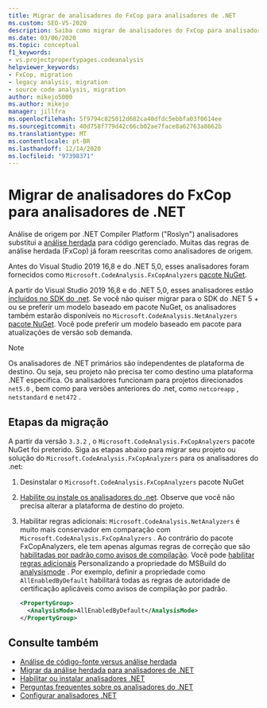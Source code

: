 ```yaml
---
title: Migrar de analisadores do FxCop para analisadores de .NET
ms.custom: SEO-VS-2020
description: Saiba como migrar de analisadores do FxCop para analisadores do .NET
ms.date: 03/06/2020
ms.topic: conceptual
f1_keywords:
- vs.projectpropertypages.codeanalysis
helpviewer_keywords:
- FxCop, migration
- legacy analysis, migration
- source code analysis, migration
author: mikejo5000
ms.author: mikejo
manager: jillfra
ms.openlocfilehash: 5f9794c825012d682ca40dfdc5ebbfa03f0614ee
ms.sourcegitcommit: 40d758f779d42c66cb02ae7face8a62763a8662b
ms.translationtype: MT
ms.contentlocale: pt-BR
ms.lasthandoff: 12/14/2020
ms.locfileid: "97398371"
---
```

# <a name="migrate-from-fxcop-analyzers-to-net-analyzers"></a>Migrar de analisadores do FxCop para analisadores de .NET

Análise de origem por .NET Compiler Platform ("Roslyn") analisadores substitui a [análise herdada](code-analysis-for-managed-code-overview.md) para código gerenciado. Muitas das regras de análise herdada (FxCop) já foram reescritas como analisadores de origem.

Antes do Visual Studio 2019 16,8 e do .NET 5,0, esses analisadores foram fornecidos como `Microsoft.CodeAnalysis.FxCopAnalyzers` [pacote NuGet](https://www.nuget.org/packages/Microsoft.CodeAnalysis.FxCopAnalyzers).

A partir do Visual Studio 2019 16,8 e do .NET 5,0, esses analisadores estão [incluídos no SDK do .net](/dotnet/fundamentals/code-analysis/overview). Se você não quiser migrar para o SDK do .NET 5 + ou se preferir um modelo baseado em pacote NuGet, os analisadores também estarão disponíveis no `Microsoft.CodeAnalysis.NetAnalyzers` [pacote NuGet](https://www.nuget.org/packages/Microsoft.CodeAnalysis.NetAnalyzers). Você pode preferir um modelo baseado em pacote para atualizações de versão sob demanda.

> [!NOTE]
> Os analisadores de .NET primários são independentes de plataforma de destino. Ou seja, seu projeto não precisa ter como destino uma plataforma .NET específica. Os analisadores funcionam para projetos direcionados `net5.0` , bem como para versões anteriores do .net, como `netcoreapp` , `netstandard` e `net472` .

## <a name="migration-steps"></a>Etapas da migração

A partir da versão `3.3.2` , o `Microsoft.CodeAnalysis.FxCopAnalyzers` pacote NuGet foi preterido. Siga as etapas abaixo para migrar seu projeto ou solução do `Microsoft.CodeAnalysis.FxCopAnalyzers` para os analisadores do .net:

1. Desinstalar o `Microsoft.CodeAnalysis.FxCopAnalyzers` pacote NuGet

2. [Habilite ou instale os analisadores do .net](install-net-analyzers.md). Observe que você não precisa alterar a plataforma de destino do projeto.

3. Habilitar regras adicionais: `Microsoft.CodeAnalysis.NetAnalyzers` é muito mais conservador em comparação com `Microsoft.CodeAnalysis.FxCopAnalyzers` . Ao contrário do pacote FxCopAnalyzers, ele tem apenas algumas regras de correção que são [habilitadas por padrão como avisos de compilação](/dotnet/fundamentals/code-analysis/overview#enabled-rules). Você pode [habilitar regras adicionais](/dotnet/fundamentals/code-analysis/overview#enable-additional-rules) Personalizando a propriedade do MSBuild do [analysismode](/dotnet/core/project-sdk/msbuild-props#analysismode) . Por exemplo, definir a propriedade como `AllEnabledByDefault` habilitará todas as regras de autoridade de certificação aplicáveis como avisos de compilação por padrão.

   ```xml
   <PropertyGroup>
     <AnalysisMode>AllEnabledByDefault</AnalysisMode>
   </PropertyGroup>
   ```

## <a name="see-also"></a>Consulte também

- [Análise de código-fonte versus análise herdada](net-analyzers-faq.md#whats-the-difference-between-legacy-fxcop-and-net-analyzers)
- [Migrar da análise herdada para analisadores de .NET](migrate-from-legacy-analysis-to-net-analyzers.md)
- [Habilitar ou instalar analisadores .NET](install-net-analyzers.md)
- [Perguntas frequentes sobre os analisadores do .NET](net-analyzers-faq.md)
- [Configurar analisadores .NET](/dotnet/fundamentals/code-analysis/code-quality-rule-options)

